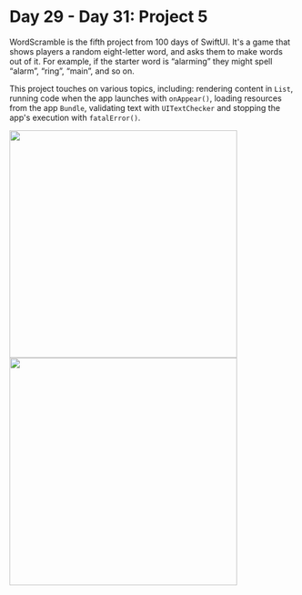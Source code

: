 # Day 29 - Day 31: Project 5

WordScramble is the fifth project from 100 days of SwiftUI. It's a game that shows players a random eight-letter word, and asks them to make words out of it. For example, if the starter word is “alarming” they might spell “alarm”, “ring”, “main”, and so on.

This project touches on various topics, including: rendering content in `List`, running code when the app launches with `onAppear()`, loading resources from the app `Bundle`, validating text with `UITextChecker` and stopping the app's execution with `fatalError()`. 

<img src="https://user-images.githubusercontent.com/7649257/215362232-4b3d7e67-625b-43e0-b80e-a0d38820d81b.png" width=400 /><img src="https://user-images.githubusercontent.com/7649257/215362234-42611884-29ee-4e11-b418-013948d33fde.png" width=400 />

